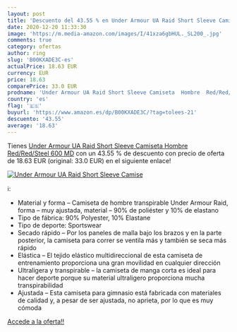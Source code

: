 ```yaml
---
layout: post
title: 'Descuento del 43.55 % en Under Armour UA Raid Short Sleeve Camise'
date: 2020-12-20 11:33:30
image: 'https://m.media-amazon.com/images/I/41xza6gbHUL._SL200_.jpg'
comments: true
category: ofertas
author: ring
slug: 'B00KXADE3C-es'
actualPrice: 18.63 EUR
currency: EUR
price: 18.63
comparePrice: 33.0 EUR
prodname: 'Under Armour UA Raid Short Sleeve Camiseta  Hombre  Red/Red/Steel  600   MD'
country: 'es'
flag: '🇪🇸'
buyurl: 'https://www.amazon.es/dp/B00KXADE3C/?tag=tolees-21'
descuento: '43.55'
average: '18.63'
---
```


Tienes [Under Armour UA Raid Short Sleeve Camiseta  Hombre  Red/Red/Steel  600   MD](https://www.amazon.es/dp/B00KXADE3C/?tag=tolees-21) con un 43.55 % de descuento con precio de oferta de 18.63 EUR (original: 33.0 EUR) en el siguiente enlace!

[![Under Armour UA Raid Short Sleeve Camise](https://m.media-amazon.com/images/I/41xza6gbHUL._SL200_.jpg)](https://www.amazon.es/dp/B00KXADE3C/?tag=tolees-21)

ℹ️:

- Material y forma – Camiseta de hombre transpirable Under Armour Raid, forma – muy ajustada, material – 90% de poliéster y 10% de elastano
- Tipo de fábrica: 90% Polyester, 10% Elastane
- Tipo de deporte: Sportswear
- Secado rápido – Por los paneles de malla bajo los brazos y en la parte posterior, la camiseta para correr se ventila más y también se seca más rápido
- Elástica – El tejido elástico multidireccional de esta camiseta de entrenamiento proporciona una gran movilidad en cualquier dirección
- Ultraligera y transpirable – la camiseta de manga corta es ideal para hacer deporte porque su material ultraligero proporciona mucha transpirabilidad
- Ajustada – Esta camiseta para gimnasio está fabricada con materiales de calidad y, a pesar de ser ajustada, no aprieta, por lo que es muy cómoda

[Accede a la oferta!!](https://www.amazon.es/dp/B00KXADE3C/?tag=tolees-21)
